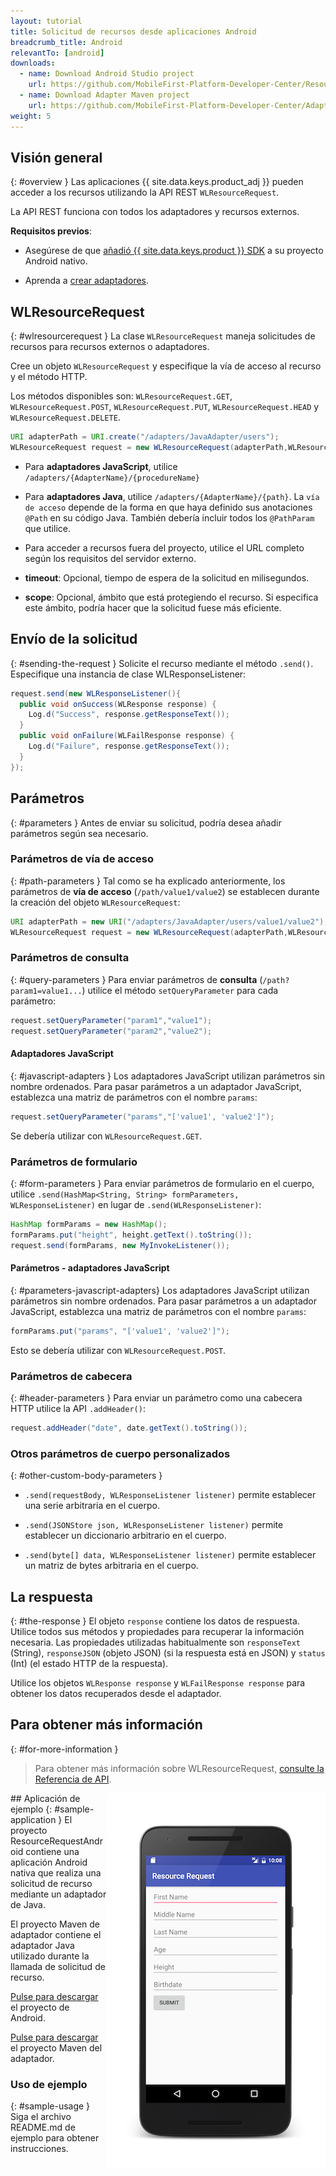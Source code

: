 ```yaml
---
layout: tutorial
title: Solicitud de recursos desde aplicaciones Android
breadcrumb_title: Android
relevantTo: [android]
downloads:
  - name: Download Android Studio project
    url: https://github.com/MobileFirst-Platform-Developer-Center/ResourceRequestAndroid/tree/release80
  - name: Download Adapter Maven project
    url: https://github.com/MobileFirst-Platform-Developer-Center/Adapters/tree/release80
weight: 5
---
```

<!-- NLS_CHARSET=UTF-8 -->
## Visión general
{: #overview }
Las aplicaciones {{ site.data.keys.product_adj }} pueden acceder a los recursos utilizando la API REST `WLResourceRequest`.
  
La API REST funciona con todos los adaptadores y recursos externos.

**Requisitos previos**:

- Asegúrese de que [añadió {{ site.data.keys.product }} SDK](../../../application-development/sdk/android) a su proyecto Android nativo.

- Aprenda a [crear adaptadores](../../../adapters/creating-adapters).

## WLResourceRequest
{: #wlresourcerequest }
La clase `WLResourceRequest` maneja solicitudes de recursos para recursos externos o adaptadores.


Cree un objeto `WLResourceRequest` y especifique la vía de acceso al recurso y el método HTTP.
  
Los métodos disponibles son: `WLResourceRequest.GET`, `WLResourceRequest.POST`, `WLResourceRequest.PUT`, `WLResourceRequest.HEAD` y `WLResourceRequest.DELETE`.

```java
URI adapterPath = URI.create("/adapters/JavaAdapter/users");
WLResourceRequest request = new WLResourceRequest(adapterPath,WLResourceRequest.GET);
```

* Para **adaptadores JavaScript**, utilice `/adapters/{AdapterName}/{procedureName}`
* Para **adaptadores Java**, utilice `/adapters/{AdapterName}/{path}`.  La `vía de acceso` depende de la forma en que haya definido sus anotaciones `@Path` en su código Java.
También debería incluir todos los `@PathParam` que utilice.

* Para acceder a recursos fuera del proyecto, utilice el URL completo según los requisitos del servidor externo.

* **timeout**: Opcional, tiempo de espera de la solicitud en milisegundos. 
* **scope**: Opcional, ámbito que está protegiendo el recurso. Si especifica este ámbito, podría hacer que la solicitud fuese más eficiente.


## Envío de la solicitud
{: #sending-the-request }
Solicite el recurso mediante el método `.send()`.
Especifique una instancia de clase WLResponseListener:


```java
request.send(new WLResponseListener(){
  public void onSuccess(WLResponse response) {
    Log.d("Success", response.getResponseText());
  }
  public void onFailure(WLFailResponse response) {
    Log.d("Failure", response.getResponseText());
  }
});
```

## Parámetros
{: #parameters }
Antes de enviar su solicitud, podría desea añadir parámetros según sea necesario.


### Parámetros de vía de acceso
{: #path-parameters }
Tal como se ha explicado anteriormente, los parámetros de **vía de acceso** (`/path/value1/value2`) se establecen durante la creación del objeto `WLResourceRequest`:


```java
URI adapterPath = new URI("/adapters/JavaAdapter/users/value1/value2");
WLResourceRequest request = new WLResourceRequest(adapterPath,WLResourceRequest.GET);
```

### Parámetros de consulta
{: #query-parameters }
Para enviar parámetros de **consulta** (`/path?param1=value1...`) utilice el método `setQueryParameter` para cada parámetro:


```java
request.setQueryParameter("param1","value1");
request.setQueryParameter("param2","value2");
```

#### Adaptadores JavaScript
{: #javascript-adapters }
Los adaptadores JavaScript utilizan parámetros sin nombre ordenados.
Para pasar parámetros a un adaptador JavaScript, establezca una matriz de parámetros con el nombre `params`:


```java
request.setQueryParameter("params","['value1', 'value2']");
```

Se debería utilizar con `WLResourceRequest.GET`.

### Parámetros de formulario
{: #form-parameters }
Para enviar parámetros de formulario en el cuerpo, utilice `.send(HashMap<String, String> formParameters, WLResponseListener)` en lugar de `.send(WLResponseListener)`:  

```java
HashMap formParams = new HashMap();
formParams.put("height", height.getText().toString());
request.send(formParams, new MyInvokeListener());
```    

#### Parámetros - adaptadores JavaScript
{: #parameters-javascript-adapters}
Los adaptadores JavaScript utilizan parámetros sin nombre ordenados.
Para pasar parámetros a un adaptador JavaScript, establezca una matriz de parámetros con el nombre `params`:


```java
formParams.put("params", "['value1', 'value2']");
```

Esto se debería utilizar con `WLResourceRequest.POST`.

### Parámetros de cabecera
{: #header-parameters }
Para enviar un parámetro como una cabecera HTTP utilice la API `.addHeader()`:


```java
request.addHeader("date", date.getText().toString());
```

### Otros parámetros de cuerpo personalizados
{: #other-custom-body-parameters }
- `.send(requestBody, WLResponseListener listener)` permite establecer una serie arbitraria en el cuerpo. 
- `.send(JSONStore json, WLResponseListener listener)` permite establecer un diccionario arbitrario en el cuerpo.

- `.send(byte[] data, WLResponseListener listener)` permite establecer un matriz de bytes arbitraria en el cuerpo.


## La respuesta
{: #the-response }
El objeto `response` contiene los datos de respuesta. Utilice todos sus métodos y propiedades para recuperar la información necesaria.
Las propiedades utilizadas habitualmente son `responseText` (String), `responseJSON` (objeto JSON) (si la respuesta está en JSON) y `status` (Int) (el estado HTTP de la respuesta).


Utilice los objetos `WLResponse response` y `WLFailResponse response` para obtener los datos recuperados desde el adaptador.


## Para obtener más información
{: #for-more-information }
> Para obtener más información sobre WLResourceRequest, [consulte la Referencia de API](../../../api/client-side-api/java/client/).

<img alt="Imagen de la aplicación de ejemplo" src="resource-request-success-android.png" style="float:right"/>
## Aplicación de ejemplo
{: #sample-application }
El proyecto ResourceRequestAndroid contiene una aplicación Android nativa que realiza una solicitud de recurso mediante un adaptador de Java.
  
El proyecto Maven de adaptador contiene el adaptador Java utilizado durante la llamada de solicitud de recurso.


[Pulse para descargar](https://github.com/MobileFirst-Platform-Developer-Center/ResourceRequestAndroid/tree/release80) el proyecto de Android.
  
[Pulse para descargar](https://github.com/MobileFirst-Platform-Developer-Center/Adapters/tree/release80) el proyecto Maven del adaptador.  

### Uso de ejemplo
{: #sample-usage }
Siga el archivo README.md de ejemplo para obtener instrucciones.

